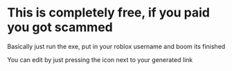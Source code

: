 # This is completely free, if you paid you got scammed

Basically just run the exe, put in your roblox username and boom its finished

You can edit by just pressing the icon next to your generated link
